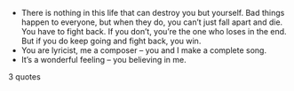  - There is nothing in this life that can destroy you but yourself. Bad things happen to everyone, but when they do, you can’t just fall apart and die. You have to fight back. If you don’t, you’re the one who loses in the end. But if you do keep going and fight back, you win.
 - You are lyricist, me a composer – you and I make a complete song.
 - It’s a wonderful feeling – you believing in me.

3 quotes
